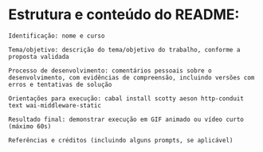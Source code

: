 # Estrutura e conteúdo do README:

    Identificação: nome e curso

    Tema/objetivo: descrição do tema/objetivo do trabalho, conforme a proposta validada

    Processo de desenvolvimento: comentários pessoais sobre o desenvolvimento, com evidências de compreensão, incluindo versões com erros e tentativas de solução

    Orientações para execução: cabal install scotty aeson http-conduit text wai-middleware-static

    Resultado final: demonstrar execução em GIF animado ou vídeo curto (máximo 60s)

    Referências e créditos (incluindo alguns prompts, se aplicável)
